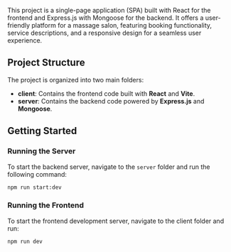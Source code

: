 
This project is a single-page application (SPA) built with React for the frontend and Express.js with Mongoose for the backend. It offers a user-friendly platform for a massage salon, featuring booking functionality, service descriptions, and a responsive design for a seamless user experience.

## Project Structure  

The project is organized into two main folders:  

- **client**: Contains the frontend code built with **React** and **Vite**.  
- **server**: Contains the backend code powered by **Express.js** and **Mongoose**.  

## Getting Started  

### Running the Server  
To start the backend server, navigate to the `server` folder and run the following command:  
```bash
npm run start:dev
```

### Running the Frontend
To start the frontend development server, navigate to the client folder and run:

```bash
npm run dev
```
